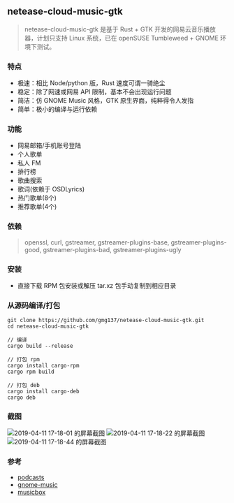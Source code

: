 ## netease-cloud-music-gtk
> netease-cloud-music-gtk 是基于 Rust + GTK 开发的网易云音乐播放器，计划只支持 Linux 系统，已在 openSUSE Tumbleweed + GNOME 环境下测试。

### 特点
- 极速：相比 Node/python 版，Rust 速度可谓一骑绝尘
- 稳定：除了网速或网易 API 限制，基本不会出现运行问题
- 简洁：仿 GNOME Music 风格，GTK 原生界面，纯粹得令人发指
- 简单：极小的编译与运行依赖

### 功能
- 网易邮箱/手机账号登陆
- 个人歌单
- 私人 FM
- 排行榜
- 歌曲搜索
- 歌词(依赖于 OSDLyrics)
- 热门歌单(8个)
- 推荐歌单(4个)

### 依赖
> openssl, curl, gstreamer, gstreamer-plugins-base, gstreamer-plugins-good, gstreamer-plugins-bad, gstreamer-plugins-ugly

### 安装
- 直接下载 RPM 包安装或解压 tar.xz 包手动复制到相应目录

### 从源码编译/打包
```
git clone https://github.com/gmg137/netease-cloud-music-gtk.git
cd netease-cloud-music-gtk

// 编译
cargo build --release

// 打包 rpm
cargo install cargo-rpm
cargo rpm build

// 打包 deb
cargo install cargo-deb
cargo deb
```

### 截图
![2019-04-11 17-18-01 的屏幕截图](https://user-images.githubusercontent.com/6460323/55945759-01f55200-5c7e-11e9-9a91-606a4656555e.png)
![2019-04-11 17-18-22 的屏幕截图](https://user-images.githubusercontent.com/6460323/55945765-04f04280-5c7e-11e9-9f38-242524aedd66.png)
![2019-04-11 17-18-44 的屏幕截图](https://user-images.githubusercontent.com/6460323/55945774-07529c80-5c7e-11e9-9dbd-eefa9e387096.png)


### 参考
- [podcasts](https://gitlab.gnome.org/World/podcasts)
- [gnome-music](https://gitlab.gnome.org/GNOME/gnome-music)
- [musicbox](https://github.com/darknessomi/musicbox)
